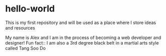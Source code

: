 # hello-world
This is my first repository and will be used as a place where I store ideas and resources

My name is Alex and I am in the process of becoming a web developer and designer!
Fun fact:: I am also a 3rd degree black belt in a martial arts style called Tang Soo Do
